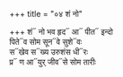 +++
title = "०४ शं नो"

+++
शं᳓ नो भव हृद᳓ आ᳓ पीत᳓ इन्दो  
पिते᳓व सोम सून᳓वे सुशे᳓वः  
स᳓खेव स᳓ख्य उरुशंस धी᳓रः  
प्र᳓ ण आ᳓युर् जीव᳓से सोम तारीः